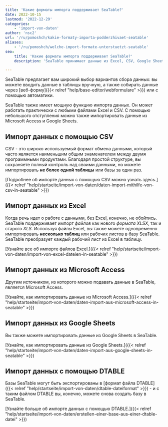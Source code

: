 ```yaml
---
title: 'Какие форматы импорта поддерживает SeaTable?'
date: 2022-10-15
lastmod: '2022-12-29'
categories:
    - 'import-von-daten'
author: 'nsc2'
url: '/ru/pomoshch/kakie-formaty-importa-podderzhivaet-seatable'
aliases:
    - '/ru/pomoshch/welche-import-formate-unterstuetzt-seatable'
seo:
    title: 'Какие форматы импорта поддерживает SeaTable?'
    description: 'SeaTable принимает данные из Excel, CSV, Google Sheets, Access и DTABLE–идеально для работы со всеми распространенными источниками.'

---
```


SeaTable предлагает вам широкий выбор вариантов сбора данных: вы можете вводить данные в таблицы вручную, а также собирать данные через [веб-форму]({{< relref "help/base-editor/webformulare" >}}) или с помощью автоматики.

SeaTable также имеет мощную функцию импорта данных. Он может работать практически с любыми файлами Excel и CSV. С помощью небольшого отступления можно также импортировать данные из Microsoft Access и Google Sheets.

## Импорт данных с помощью CSV

CSV - это широко используемый формат обмена данными, который часто является наименьшим общим знаменателем между двумя программными продуктами. Благодаря простой структуре, вы сохраняете полный контроль над своими данными, но можете импортировать **не более одной таблицы** или базы за один раз.

[Подробнее об импорте данных с помощью CSV можно узнать здесь.]({{< relref "help/startseite/import-von-daten/daten-import-mithilfe-von-csv-in-seatable" >}})

## Импорт данных из Excel

Когда речь идет о работе с данными, без Excel, конечно, не обойтись. SeaTable поддерживает импорт _файлов_ как нового _формата_ _XLSX_, так и старого _XLS_. Используя файлы Excel, вы также можете одновременно импортировать **несколько таблиц** или рабочих листов в базу SeaTable. SeaTable преобразует каждый рабочий лист из Excel в таблицу.

[Узнайте все об импорте файлов Excel.]({{< relref "help/startseite/import-von-daten/import-von-excel-dateien-in-seatable" >}})

## Импорт данных из Microsoft Access

Другим источником, из которого можно подавать данные в SeaTable, является Microsoft Access.

[Узнайте, как импортировать данные из Microsoft Access.]({{< relref "help/startseite/import-von-daten/daten-import-aus-microsoft-access-in-seatable" >}})

## Импорт данных из Google Sheets

Вы также можете импортировать данные из Google Sheets в SeaTable.

[Узнайте, как импортировать данные из Google Sheets.]({{< relref "help/startseite/import-von-daten/daten-import-aus-google-sheets-in-seatable" >}})

## Импорт данных с помощью DTABLE

Базы SeaTable могут быть экспортированы в [формат файла DTABLE]({{< relref "help/startseite/import-von-daten/dtable-dateiformat" >}}) - и с таким файлом DTABLE вы, конечно, можете снова создать базу в SeaTable.

[Узнайте больше об импорте данных с помощью DTABLE.]({{< relref "help/startseite/import-von-daten/erstellen-einer-base-aus-einer-dtable-datei" >}})
